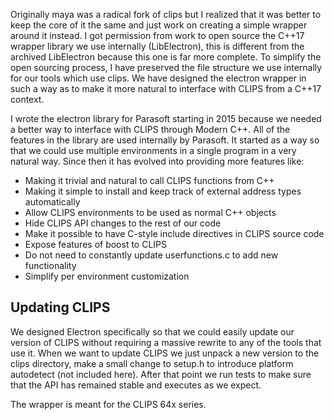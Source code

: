 Originally maya was a radical fork of clips but I realized that it was better
to keep the core of it the same and just work on creating a simple wrapper
around it instead. I got permission from work to open source the C++17 wrapper
library we use internally (LibElectron), this is different from the archived
LibElectron because this one is far more complete. To simplify the open
sourcing process, I have preserved the file structure we use internally for our
tools which use clips. We have designed the electron wrapper in such a way as
to make it more natural to interface with CLIPS from a C++17 context. 

I wrote the electron library for Parasoft starting in 2015 because we needed a better way to 
interface with CLIPS through Modern C++. All of the features in the library are used internally by
Parasoft. It started as a way so that we could use multiple environments in a single program in a very natural way. 
Since then it has evolved into providing more features like:

- Making it trivial and natural to call CLIPS functions from C++
- Making it simple to install and keep track of external address types automatically
- Allow CLIPS environments to be used as normal C++ objects
- Hide CLIPS API changes to the rest of our code
- Make it possible to have C-style include directives in CLIPS source code
- Expose features of boost to CLIPS
- Do not need to constantly update userfunctions.c to add new functionality
- Simplify per environment customization


Updating CLIPS
-------
We designed Electron specifically so that we could easily update our version of CLIPS without requiring a massive rewrite
to any of the tools that use it. When we want to update CLIPS we just unpack a new version to the clips directory, 
make a small change to setup.h to introduce platform autodetect (not included here). After that point we run tests to 
make sure that the API has remained stable and executes as we expect.

The wrapper is meant for the CLIPS 64x series. 

